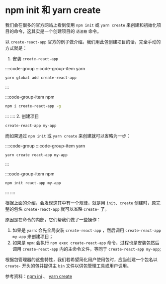 # npm init 和 yarn create

我们会在很多的官方网站上看到使用 `npm init` 或 `yarn create` 来创建和初始化项目的命令，这其实是一个创建项目的 `语法糖` 命令。

以 `create-react-app` 官方的例子做介绍。我们用此包创建项目的话，完全手动的方式就是：

1. 安装 `create-react-app`

::::code-group
:::code-group-item yarn

```bash
yarn global add create-react-app
```

:::

:::code-group-item npm

```bash
npm i create-react-app -g
```

:::
::::
2. 创建项目

```bash
create-react-app my-app
```

而如果通过 `npm init` 或 `yarn create` 来创建就可以省略为一步：

::::code-group
:::code-group-item yarn

```bash
yarn create react-app my-app
```

:::

:::code-group-item npm

```bash
npm init react-app my-app
```

:::
::::

根据上面的介绍，会发现这其中有一个规律，就是用 `init`、`create` 创建时，原完整的包名 `create-react-app` 就可以省略 `create-` 了。

原因是在命令的内部，它们帮我们做了一些操作：

1. 如果是 `yarn`: 会先全局安装 `create-react-app` ，然后调用 `create-react-app my-app` 来创建项目；
2. 如果是 `npm`: 会执行 `npm exec create-react-app` 命令，过程也是安装包然后调用 `create-react-app` 内的主命令文件，等同于 `create-react-app my-app`;

根据包管理器的这些特性，我们若希望简化用户使用包时，应当创建一个包名以 `create-` 开头的包并提供主 `bin` 文件以供包管理工具或用户调用。

参考资料：[npm ini](https://docs.npmjs.com/cli/v8/commands/npm-init#description) 、 [yarn create](https://classic.yarnpkg.com/en/docs/cli/create#toc-yarn-create)
